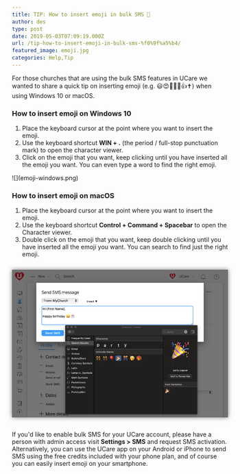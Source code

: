 ```yaml
---
title: TIP: How to insert emoji in bulk SMS 🥴
author: des
type: post
date: 2019-05-03T07:09:19.000Z
url: /tip-how-to-insert-emoji-in-bulk-sms-%f0%9f%a5%b4/
featured_image: emoji.jpg
categories: Help,Tip
---
```


For those churches that are using the bulk SMS features in UCare we wanted to share a quick tip on inserting emoji (e.g. 😃😍🤣🤷‍♂️👍✝) when using Windows 10 or macOS.

### How to insert emoji on Windows 10

1.  Place the keyboard cursor at the point where you want to insert the emoji.
2.  Use the keyboard shortcut **WIN + .** (the period / full-stop punctuation mark) to open the character viewer.
3.  Click on the emoji that you want, keep clicking until you have inserted all the emoji you want. You can even type a word to find the right emoji.

<style>img { box-shadow: 0 0 10px 0 rgba(0,0,0,0.5); margin: 1em 0; max-width: 100%; height: auto; } </style> ![](emoji-windows.png)

### How to insert emoji on macOS

1.  Place the keyboard cursor at the point where you want to insert the emoji.
2.  Use the keyboard shortcut **Control + Command + Spacebar** to open the Character viewer.
3.  Double click on the emoji that you want, keep double clicking until you have inserted all the emoji you want. You can search to find just the right emoji.

![](emoji-macos.png)

If you'd like to enable bulk SMS for your UCare account, please have a person with admin access visit **Settings > SMS** and request SMS activation. Alternatively, you can use the UCare app on your Android or iPhone to send SMS using the free credits included with your phone plan, and of course you can easily insert emoji on your smartphone.